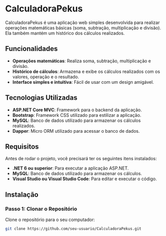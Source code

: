 # CalculadoraPekus

CalculadoraPekus é uma aplicação web simples desenvolvida para realizar operações matemáticas básicas (soma, subtração, multiplicação e divisão). Ela também mantém um histórico dos cálculos realizados.

## Funcionalidades

- **Operações matemáticas**: Realiza soma, subtração, multiplicação e divisão.
- **Histórico de cálculos**: Armazena e exibe os cálculos realizados com os valores, operação e o resultado.
- **Interface simples e intuitiva**: Fácil de usar com um design amigável.

## Tecnologias Utilizadas

- **ASP.NET Core MVC**: Framework para o backend da aplicação.
- **Bootstrap**: Framework CSS utilizado para estilizar a aplicação.
- **MySQL**: Banco de dados utilizado para armazenar os cálculos realizados.
- **Dapper**: Micro ORM utilizado para acessar o banco de dados.

## Requisitos

Antes de rodar o projeto, você precisará ter os seguintes itens instalados:

- **.NET 6 ou superior**: Para executar a aplicação ASP.NET.
- **MySQL**: Banco de dados utilizado para armazenar os cálculos.
- **Visual Studio ou Visual Studio Code**: Para editar e executar o código.

## Instalação

### Passo 1: Clonar o Repositório

Clone o repositório para o seu computador:

```bash
git clone https://github.com/seu-usuario/CalculadoraPekus.git
